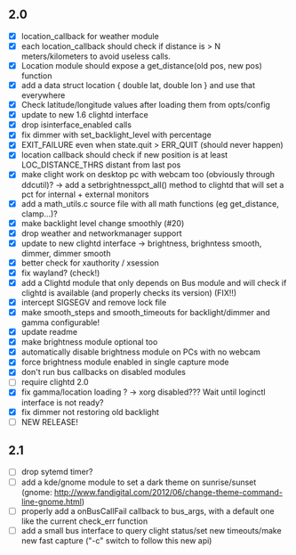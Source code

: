 ## 2.0

- [x] location_callback for weather module
- [x] each location_callback should check if distance is > N meters/kilometers to avoid useless calls.
- [x] Location module should expose a get_distance(old pos, new pos) function
- [x] add a data struct location { double lat, double lon } and use that everywhere
- [x] Check latitude/longitude values after loading them from opts/config
- [x] update to new 1.6 clightd interface
- [x] drop isinterface_enabled calls
- [x] fix dimmer with set_backlight_level with percentage
- [x] EXIT_FAILURE even when state.quit > ERR_QUIT (should never happen)
- [x] location callback should check if new position is at least LOC_DISTANCE_THRS distant from last pos
- [x] make clight work on desktop pc with webcam too (obviously through ddcutil)? -> add a setbrightnesspct_all() method to clightd that will set a pct for internal + external monitors
- [x] add a math_utils.c source file with all math functions (eg get_distance, clamp...)?
- [x] make backlight level change smoothly (#20)
- [x] drop weather and networkmanager support
- [x] update to new clightd interface -> brightness, brighntess smooth, dimmer, dimmer smooth
- [x] better check for xauthority / xsession
- [x] fix wayland? (check!)
- [x] add a Clightd module that only depends on Bus module and will check if clightd is available (and properly checks its version) (FIX!!)
- [x] intercept SIGSEGV and remove lock file
- [x] make smooth_steps and smooth_timeouts for backlight/dimmer and gamma configurable!
- [x] update readme
- [x] make brightness module optional too
- [x] automatically disable brightness module on PCs with no webcam
- [x] force brightness module enabled in single capture mode
- [x] don't run bus callbacks on disabled modules
- [ ] require clightd 2.0
- [x] fix gamma/location loading ? -> xorg disabled??? Wait until loginctl interface is not ready?
- [x] fix dimmer not restoring old backlight
- [ ] NEW RELEASE!

## 2.1
- [ ] drop sytemd timer?
- [ ] add a kde/gnome module to set a dark theme on sunrise/sunset (gnome: http://www.fandigital.com/2012/06/change-theme-command-line-gnome.html)
- [ ] properly add a onBusCallFail callback to bus_args, with a default one like the current check_err function
- [ ] add a small bus interface to query clight status/set new timeouts/make new fast capture ("-c" switch to follow this new api)
